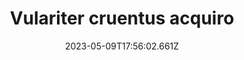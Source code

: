 ---
title: "Vulariter cruentus acquiro"
date: 2023-05-09T17:56:02.661Z
permalink: "/vulariter-cruentus-acquiro/"
---